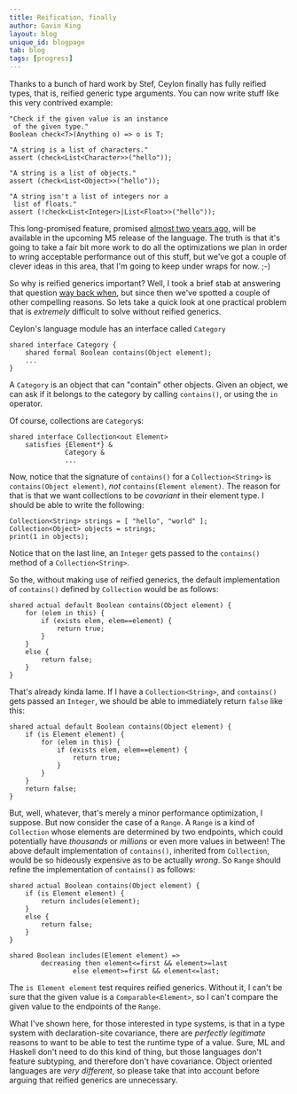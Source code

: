 ```yaml
---
title: Reification, finally
author: Gavin King
layout: blog
unique_id: blogpage
tab: blog
tags: [progress]
---
```


Thanks to a bunch of hard work by Stef, Ceylon finally has fully 
reified types, that is, reified generic type arguments. You can
now write stuff like this very contrived example:

<!-- try: -->
    "Check if the given value is an instance 
     of the given type."
    Boolean check<T>(Anything o) => o is T;
    
    "A string is a list of characters."
    assert (check<List<Character>>("hello"));
    
    "A string is a list of objects."
    assert (check<List<Object>>("hello"));
    
    "A string isn't a list of integers nor a 
     list of floats."
    assert (!check<List<Integer>|List<Float>>("hello"));

This long-promised feature, promised 
[almost two years ago](http://in.relation.to/Bloggers/Ceylon),
will be available in the upcoming M5 release of the language.
The truth is that it's going to take a fair bit more work to
do all the optimizations we plan in order to wring acceptable
performance out of this stuff, but we've got a couple of clever
ideas in this area, that I'm going to keep under wraps for now. ;-)

So why is reified generics important? Well, I took a brief stab
at answering that question [way back when](http://relation.to/Bloggers/ThreeArgumentsForReifiedGenerics),
but since then we've spotted a couple of other compelling reasons.
So lets take a quick look at one practical problem that is 
_extremely_ difficult to solve without reified generics. 

Ceylon's language module has an interface called `Category`

<!-- try: -->
    shared interface Category {
        shared formal Boolean contains(Object element);
        ...
    }

A `Category` is an object that can "contain" other objects. Given
an object, we can ask if it belongs to the category by calling
`contains()`, or using the `in` operator.

Of course, collections are `Category`s:

<!-- try: -->
    shared interface Collection<out Element>
        satisfies {Element*} &
                  Category & 
                  ...

Now, notice that the signature of `contains()` for a
`Collection<String>` is `contains(Object element)`, _not_
`contains(Element element)`. The reason for that is that we
want collections to be _covariant_ in their element type.
I should be able to write the following:

<!-- try: -->
    Collection<String> strings = [ "hello", "world" ];
    Collection<Object> objects = strings;
    print(1 in objects);

Notice that on the last line, an `Integer` gets passed to the
`contains()` method of a `Collection<String>`.

So the, without making use of reified generics, the default 
implementation of `contains()` defined by `Collection` would 
be as follows:

<!-- try: -->
    shared actual default Boolean contains(Object element) {
        for (elem in this) {
            if (exists elem, elem==element) {
                return true;
            }
        }
        else {
            return false;
        }
    }

That's already kinda lame. If I have a `Collection<String>`, 
and `contains()` gets passed an `Integer`, we should be able
to immediately return `false` like this:

<!-- try: -->
    shared actual default Boolean contains(Object element) {
        if (is Element element) {
            for (elem in this) {
                if (exists elem, elem==element) {
                    return true;
                }
            }
        }
        return false;
    }

But, well, whatever, that's merely a minor performance 
optimization, I suppose. But now consider the case of a 
`Range`. A `Range` is a kind of `Collection` whose elements 
are determined by two endpoints, which could potentially have 
_thousands_ or _millions_ or even more values in between! The 
above default implementation of `contains()`, inherited from 
`Collection`, would be so hideously expensive as to be actually 
_wrong_. So `Range` should refine the implementation of 
`contains()` as follows:

<!-- try: -->
    shared actual Boolean contains(Object element) {
        if (is Element element) {
            return includes(element);
        }
        else {
            return false;
        }
    }
    
    shared Boolean includes(Element element) =>
            decreasing then element<=first && element>=last
                    else element>=first && element<=last;

The `is Element element` test requires reified generics. 
Without it, I can't be sure that the given value is a 
`Comparable<Element>`, so I can't compare the given value to 
the endpoints of the `Range`.

What I've shown here, for those interested in type systems, is
that in a type system with declaration-site covariance, there
are _perfectly legitimate_ reasons to want to be able to test
the runtime type of a value. Sure, ML and Haskell don't need
to do this kind of thing, but those languages don't feature
subtyping, and therefore don't have covariance. Object oriented
languages are _very different_, so please take that into account 
before arguing that reified generics are unnecessary.
 